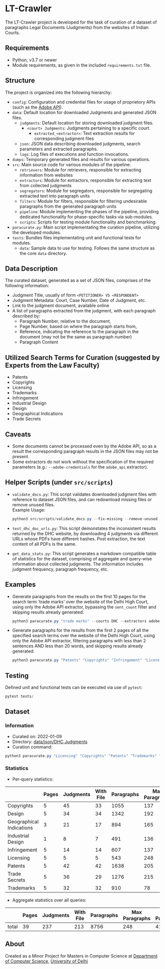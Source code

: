# LT-Crawler

The LT-Crawler project is developed for the task of curation of a dataset of paragraphs
Legal Documents (Judgments) from the websites of Indian Courts.

## Requirements

- Python, v3.7 or newer
- Module requirements, as given in the included `requirements.txt` file.

## Structure

The project is organized into the following hierarchy:

- `config`: Configuration and credential files for usage of proprietory APIs (such as the [Adobe API](AdobePDFExtractAPI.md)).
- `data`: Default location for downloaded Judgments and generated JSON files.
  - `judgments`: Default location for storing downloaded judgment files.
    - `<court> Judgments`: Judgments pertaining to a specific court.
      - `extracted_<extractor>`: Text extraction results for corresponding judgment files
  - `json`: JSON data describing downloaded judgments, search parameters and extracted paragraphs.
  - `logs`: Log files of executions and function invocations.
- `dumps`: Temporary generated files and results for various operations.
- `src`: Main source code for various modules of the pipeline:
  - `retrievers`: Module for retrievers, responsible for extracting information from websites
  - `extractors`: Module for extractors, responsible for extracting text from collected judgments
  - `segregators`: Module for segregators, responsible for segregating extracted text into paragraph units
  - `filters`: Module for filters, responsible for filtering undesirable paragraphs from the generated paragraph units
  - `pipeline`: Module implementing the phases of the pipeline, providing dedicated functionality for phase-specific tasks via sub-modules.
  - `scripts`: Scripts for testing module functionality and benchmarking.
- `paracurate.py`: Main script implementating the curation pipeline, utilizing the developed modules.
- `tests`: Bundles files implementating unit and functional tests for modules.
  - `data`: Sample data to use for testing. Follows the same structure as the core `data` directory.

## Data Description

The curated dataset, generated as a set of JSON files, comprises of the following information:

- Judgment Title, usually of form `<PETITIONER> VS <RESPONDENT>`
- Judgment Metadata: Court, Case Number, Date of Judgment, etc.
- Link to the judgment document, available online
- A list of paragraphs extracted from the judgment, with each paragraph described by:
  - Paragraph Number, relative to the document,
  - Page Number, based on where the paragraph starts from,
  - Reference, indicating the reference to the paragraph in the document (may not be the same as paragraph number)
  - Paragraph Content

## Utilized Search Terms for Curation (suggested by Experts from the Law Faculty)

- Patents
- Copyrights
- Licensing
- Trademarks
- Infringement
- Industrial Design
- Design
- Geographical Indications
- Trade Secrets

## Caveats

- Some documents cannot be processed even by the Adobe API, so as a result the corresponding paragraph
  results in the JSON files may not be present.
- Some extractors do not work without the specification of the required parameters
  (e.g.: `--adobe-credentials` for the `adobe_api` extractor).

## Helper Scripts (under `src/scripts`)

- `validate_docs.py`: This script validates downloaded judgment files with reference to dataset JSON files,
                      and can redownload missing files or remove unused files.  
    Example Usage:

    ```powershell
    python3 src/scripts/validate_docs.py --fix-missing --remove-unused
    ```

- `test_dhc_doc_urls.py`: This script demonstates the inconsistent results returned by the DHC website, by downloading 4 judgments via different URLs whose PDFs have different hashes. Post extraction, the text content of all PDFs is the same.
- `get_data_stats.py`: This script generates a markdown compatible table of statistics for the dataset, comprising of aggregate and query-wise information about collected judgments. The information includes judgment frequency, paragraph frequency, etc.

## Examples

- Generate paragraphs from the results on the first 10 pages for the search term 'trade marks' over the website of the Delhi High Court, using only the Adobe API extractor, bypassing the `sent_count` filter and skipping results already generated:

  ```powershell
  python3 paracurate.py "trade marks" --courts DHC --extractors adobe_api --adobe-credentials config/pdfservices-api-credentials.json --page 1 --pages 10 --skip-existing --sent-count-min-sents 0
  ```

- Generate paragraphs for the results from the first 2 pages of all the specified search terms over the website of the Delhi High Court, using only the Adobe API extractor, filtering paragraphs with less than 2 sentences AND less than 20 words, and skipping results already generated:

  ```powershell
  python3 paracurate.py "Patents" "Copyrights" "Infringement" "Licensing" "Industrial Design" "Trade Secrets" "Geographical Indications" "Design" "Trademarks" --courts DHC --extractors adobe_api --adobe-credentials "config/pdfservices-api-credentials.json" --page 1 --pages 2 --skip-existing --sent-count-min-sents 2 --sent-count-min-words 20
  ```

## Testing

Defined unit and functional tests can be executed via use of `pytest`:

  ```powershell
  pytest tests/
  ```

## Dataset

### Information

- Curated on: 2022-01-09
- Directory: [data/json/DHC Judgments](https://github.com/kinshuk-h/LT-crawler/tree/main/data/json/DHC%20Judgments)
- Curation command:

```powershell
python3 paracurate.py "Licensing" "Copyrights" "Patents" "Trademarks" "Infringement" "Industrial Design" "Design" "Geographical Indications" "Trade Secrets" --courts DHC --extractors adobe_api --adobe-credentials "config/pdfservices-api-credentials.json" --page 1 --pages 5 --skip-existing --sent-count-min-sents 2 --sent-count-min-words 20
```

### Statistics

- Per-query statistics:

|                          | Pages | Judgments | With File | Paragraphs | Max Paragraphs | Avg Paragraphs |
|--------------------------|-------|-----------|-----------|------------|----------------|----------------|
|               Copyrights |   5   |    45     |    33     |    1055    |      137       |     31.97      |
|                   Design |   5   |    34     |    34     |    1342    |      192       |     39.471     |
| Geographical Indications |   3   |    21     |    17     |    894     |      165       |     52.588     |
|        Industrial Design |   1   |     8     |     7     |    491     |      136       |     70.143     |
|             Infringement |   5   |    14     |    14     |    607     |      137       |     43.357     |
|                Licensing |   5   |     5     |     5     |    543     |      248       |     108.6      |
|                  Patents |   5   |    42     |    42     |    1638    |      205       |      39.0      |
|            Trade Secrets |   5   |    36     |    29     |    1276    |      215       |      44.0      |
|               Trademarks |   5   |    32     |    32     |    910     |       78       |     28.438     |

- Aggregate statistics over all queries:

|       | Pages | Judgments | With File | Paragraphs | Max Paragraphs | Avg Paragraphs |
|-------|-------|-----------|-----------|------------|----------------|----------------|
| total |  39   |    237    |    213    |    8756    |      248       |     41.108     |

## About

Created as a Minor Project for Masters in Computer Science at [Department of Computer Science](https://cs.du.ac.in), [University of Delhi](https://du.ac.in)
